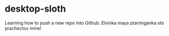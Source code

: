 # desktop-sloth
Learning how to push a new repo into Github.
Elvinka maya ptarmiganka
sto prachectov mine! <br>
